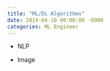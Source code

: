```yaml
---
title: "ML/DL Algorithms"
date: 2019-04-10 00:00:00 -0900
categories: ML Engineer
---
```


* NLP

* Image


